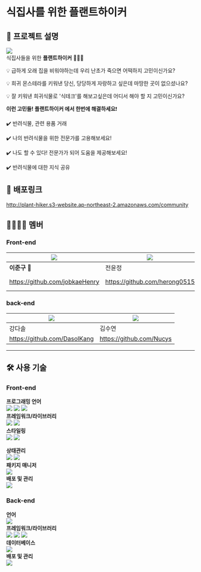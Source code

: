 # **식집사**를 위한 **플랜트하이커**

## :bookmark_tabs: 프로젝트 설명

<img src="https://img1.daumcdn.net/thumb/R1280x0/?scode=mtistory2&fname=https%3A%2F%2Fk.kakaocdn.net%2Fdn%2FxzsMs%2FbtrQJocdBOY%2Fl0UGKF6kqYqNekzUvFkRw0%2Fimg.jpg"><br>
식집사들을 위한 **플랜트하이커** 🙆🏻‍♂️

💡 급하게 오래 집을 비워야하는데 우리 난초가 죽으면 어떡하지 고민이신가요?

💡 희귀 몬스테라를 키워낸 당신, 당당하게 자랑하고 싶은데 마땅한 곳이 없으셨나요?

💡 잘 키워낸 희귀식물로 '식테크'를 해보고싶은데 어디서 해야 할 지 고민이신가요?

**이런 고민들! 플랜트하이커 에서 한번에 해결하세요**❗️

✔️ 반려식물, 관련 용품 거래

✔️ 나의 반려식물을 위한 전문가를 고용해보세요!

✔️ 나도 할 수 있다! 전문가가 되어 도움을 제공해보세요!

✔️ 반려식물에 대한 지식 공유

## 🔗 배포링크

http://plant-hiker.s3-website.ap-northeast-2.amazonaws.com/community

## :family_man_woman_girl_boy: 멤버

### Front-end

| <img src="https://blog.kakaocdn.net/dn/FMhSD/btrSHWMejS5/lKeFYfUiQbl0Q0wQHeS2q0/img.png"/> | <img src="https://blog.kakaocdn.net/dn/mA1pw/btrSLJqR79O/pM7RJACN7NmJj1sY8cjHhK/img.png"/> | <img src="https://blog.kakaocdn.net/dn/6PwBc/btrSHMQCumK/r63HSncKqAyELb6cjSVr8k/img.png"/> |
| ------------------------------------------------------------------------------------------ | ------------------------------------------------------------------------------------------ | ------------------------------------------------------------------------------------------ |
| **이준구** 🥇                                                                              | 전윤정                                                                                     | 정우시                                                                                     |
| https://github.com/jobkaeHenry                                                             | https://github.com/herong0515                                                              | https://github.com/wusi-hub                                                                |

### back-end

| <img src="https://blog.kakaocdn.net/dn/3Q3KE/btrSJS2UxTf/MDABwNPp7WqQukkJpLjBdk/img.png"/> | <img src="https://blog.kakaocdn.net/dn/cQvNmb/btrSJyp5WGX/Cpe2Mprbq1PzNYMumEWkRK/img.png"/> |
| ------------------------------------------------------------------------------------------ | ------------------------------------------------------------------------------------------- |
| 강다솔                                                                                     | 김수연                                                                                      |
| https://github.com/DasolKang                                                               | https://github.com/Nucys                                                                    |

---

## :hammer_and_wrench: 사용 기술

### Front-end

**프로그래밍 언어**<br>
<img src="https://img.shields.io/badge/HTML5-E34F26?style=flat-square&logo=HTML5&logoColor=white"/> <img src="https://img.shields.io/badge/CSS3-1572B6?style=flat-square&logo=CSS3&logoColor=white"/> <img src="https://img.shields.io/badge/Typescript-3178C6?style=flat-square&logo=Typescript&logoColor=white"/>
<br>
**프레임워크/라이브러리**<br>
<img src="https://img.shields.io/badge/React-61DAFB?style=flat-square&logo=React&logoColor=white"/> <img src="https://img.shields.io/badge/React_router-CA4245?style=flat-square&logo=react-router&logoColor=white"/><br>
**스타일링**<br>
<img src="https://img.shields.io/badge/emotion-DB7093?style=flat-square&logo=styled-components&logoColor=white"/> <img src="https://img.shields.io/badge/ReactHookForm-EC5990?style=flat-square&logo=ReactHookForm&logoColor=white"/><br>

**상태관리**<br>
<img src="https://img.shields.io/badge/Recoil-5466FB?style=flat-square&logo=react&logoColor=white"/> <img src="https://img.shields.io/badge/ReactQuery-FF4154?style=flat-square&logo=ReactQuery&logoColor=white"/><br>
**패키지 매니저**<br>
<img src="https://img.shields.io/badge/Yarn-2C8EBB?style=flat-square&logo=Yarn&logoColor=white"/><br>
**배포 및 관리**<br>
<img src="https://img.shields.io/badge/Amazon_AWS-232F3E?style=flat-square&logo=Amazon AWS&logoColor=white"/>
<br>

### Back-end

**언어**<br>
<img src="https://img.shields.io/badge/Java-007396?style=flat-square&logoColor=white"/><br>
**프레임워크/라이브러리**<br>
<img src="https://img.shields.io/badge/Spring-6DB33F?style=flat-square&logo=Spring&logoColor=white"/>
<img src="https://img.shields.io/badge/Spring_Boot-6DB33F?style=flat-square&logo=spring-boot&logoColor=white"/>
<img src="https://img.shields.io/badge/Spring_Security-6DB33F?style=flat-square&logo=Spring-Security&logoColor=white"/><br>
**데이터베이스**<br>
<img src="https://img.shields.io/badge/MySQL-4479A1?style=flat-square&logo=MySQL&logoColor=white"/><br>
**배포 및 관리**<br>
<img src="https://img.shields.io/badge/Amazon_AWS-232F3E?style=flat-square&logo=Amazon AWS&logoColor=white"/>
<br>
